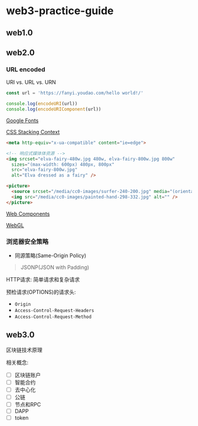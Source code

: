 # web3-practice-guide

## web1.0

## web2.0

### URL encoded

URI vs. URL vs. URN

```js
const url = 'https://fanyi.youdao.com/hello world!/'

console.log(encodeURI(url))
console.log(encodeURIComponent(url))

```

[Google Fonts](https://www.googlefonts.cn/)

[CSS Stacking Context](https://developer.mozilla.org/en-US/docs/Web/CSS/CSS_positioned_layout/Understanding_z-index/Stacking_context)

```html
<meta http-equiv="x-ua-compatible" content="ie=edge">

<!-- 响应式媒体体资源 -->
<img srcset="elva-fairy-480w.jpg 480w, elva-fairy-800w.jpg 800w" 
  sizes="(max-width: 600px) 480px, 800px"
  src="elva-fairy-800w.jpg"
  alt="Elva dressed as a fairy" />

<picture>
  <source srcset="/media/cc0-images/surfer-240-200.jpg" media="(orientation: portrait)" />
  <img src="/media/cc0-images/painted-hand-298-332.jpg" alt="" />
</picture>


```

[Web Components](https://developer.mozilla.org/zh-CN/docs/Web/API/Web_components)

[WebGL](https://developer.mozilla.org/zh-CN/docs/Web/API/WebGL_API)

### 浏览器安全策略

- 同源策略(Same-Origin Policy)

> JSONP(JSON with Padding)

HTTP请求: 简单请求和复杂请求

预检请求(OPTIONS)的请求头:

- `Origin`
- `Access-Control-Request-Headers`
- `Access-Control-Request-Method`

## web3.0

区块链技术原理

相关概念:

- [ ] 区块链账户
- [ ] 智能合约
- [ ] 去中心化
- [ ] 公链
- [ ] 节点和RPC
- [ ] DAPP
- [ ] token
